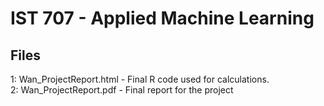 # IST 707 - Applied Machine Learning

## Files
1: Wan_ProjectReport.html - Final R code used for calculations.<br>
2: Wan_ProjectReport.pdf - Final report for the project
